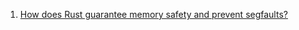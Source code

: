  1. [How does Rust guarantee memory safety and prevent segfaults?](https://stackoverflow.com/questions/36136201/how-does-rust-guarantee-memory-safety-and-prevent-segfaults)
